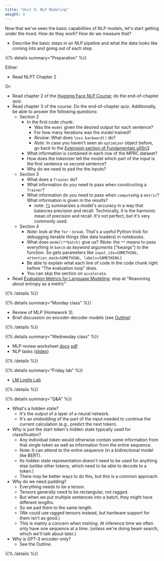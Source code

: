 ```yaml
---
title: "Unit 9: NLP Modeling"
weight: 9
---
```


Now that we've seen the basic capabilities of NLP models, let's start getting under the hood. How do they work? How do we measure that?

- Describe the basic steps in an NLP pipeline and what the data looks like coming into and going out of each step.

{{% details summary="Preparation" %}}

Either:

- Read NLPT Chapter 2

Or:

- Read chapter 2 of the [Hugging Face NLP Course](https://huggingface.co/course/); do the end-of-chapter quiz.
- Read chapter 3 of the course. Do the end-of-chapter quiz. Additionally, be able to answer the following questions:
  - Section 2
    - In the first code chunk:
      - Was the `model` given the desired output for each sentence?
      - For how many iterations was the model trained?
      - *Review*: What does `loss.backward()` do?
      - *Note*: In case you haven't seen an `optimizer` object before, go back to the [*Extension* section of Fundamentals u05n3](/fundamentals/u05n3-mnist-clf.html#Extension)
    - What information is contained in each row of the MPRC dataset?
    - How does the tokenizer tell the model which part of the input is the first sentence vs second sentence?
    - Why do we need to pad the the inputs?
  - Section 3
    - What does a `Trainer` do?
    - What information do you need to pass when constructing a `Trainer`?
    - What information do you need to pass when `compute`ing a `metric`? What information is given in the results?
      - note: [`f1`](https://en.wikipedia.org/wiki/F-score) summarizes a model's accuracy in a way that balances precision and recall. Technically, it is the harmonic mean of precision and recall. It's not perfect, but it's very commonly used.
  - Section 4
    - *Note*: look at the `for` - `break`. That's a useful Python trick for debugging iterable things (like data loaders) in notebooks.
    - What does `model(**batch)` give us? (Note: the `**` means to pass everything in `batch` as *keyword arguments* ("kwargs") to the function. So gets parameters like `input_ids=SOMETHING, attention_mask=SOMETHING, labels=SOMETHING`.)
    - Be able to explain what each line of code in the code chunk right before "The evaluation loop" does.
    - You can skip the section on `accelerate`.
- Read [Evaluation Metrics for Language Modeling](https://thegradient.pub/understanding-evaluation-metrics-for-language-models/); stop at "Reasoning about entropy as a metric"

{{% /details %}}

{{% details summary="Monday class" %}}

- Review of MLP (Homework 3).
- Brief discussion on encoder-decoder models (see [Outline](/outline/))

{{% /details %}}

{{% details summary="Wednesday class" %}}

- MLP review worksheet [docx](mlp_review.docx) [pdf](mlp_review.pdf)
- NLP tasks ([slides](/slides/w9/w9-nlp.html))

{{% /details %}}

{{% details summary="Friday lab" %}}

- [LM Logits Lab](lab/)

{{% /details %}}

{{% details summary="Q&A" %}}

- What's a hidden state?
  - It's the output of a layer of a neural network.
  - It's an *embedding* of the part of the input needed to continue the current calculation (e.g., predict the next token).
- Why is just the start token's hidden state typically used for classification?
  - Any individual token would otherwise contain some information from that single token as well as information from the entire sequence.
  - Note: It can attend to the entire sequence (in a bidirectional model like BERT).
  - Its hidden state representation doesn't need to be used for anything else (unlike other tokens, which need to be able to decode to a token.)
  - There may be better ways to do this, but this is a common approach.
- Why do we need padding?
  - Everything needs to be a tensor.
  - Tensors generally need to be rectangular, not ragged.
  - But when we put multiple sentences into a batch, they might have different lengths.
  - So we pad them to the same length.
  - (We could use ragged tensors instead, but hardware support for them isn't as good.)
  - This is mainly a concern when *training*. At inference time we often only have one sequence at a time. (unless we're doing beam search, which we'll talk about later.)
- Why is GPT-3 encoder-only?
  - See the Outline.

{{% /details %}}

<!-- 

- Code Together: Inside an NLP pipeline
  - What's the shape of everything? What are batches?
    - Review the tensors: what they mean, what their shapes are
    - Label each part.
  - Hidden states (`output_hidden_states`) and word embeddings
- `perplexity = mean_cross_entropy.exp()` and what that means
- Review loss, look at how it's implemented, clarify perplexity
- Review embeddings and hidden states

-->